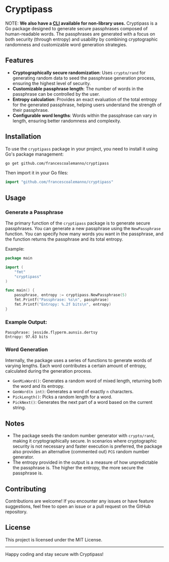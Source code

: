 # Cryptipass
NOTE: **We also have a [CLI](cmd/genpw) available for non-library uses.**
Cryptipass is a Go package designed to generate secure passphrases composed of human-readable words. The passphrases are generated with a focus on both security (through entropy) and usability by combining cryptographic randomness and customizable word generation strategies. 

## Features

- **Cryptographically secure randomization**: Uses `crypto/rand` for generating random data to seed the passphrase generation process, ensuring the highest level of security.
- **Customizable passphrase length**: The number of words in the passphrase can be controlled by the user.
- **Entropy calculation**: Provides an exact evaluation of the total entropy for the generated passphrase, helping users understand the strength of their passphrase.
- **Configurable word lengths**: Words within the passphrase can vary in length, ensuring better randomness and complexity.

## Installation

To use the `cryptipass` package in your project, you need to install it using Go's package management:

```bash
go get github.com/francescoalemanno/cryptipass
```

Then import it in your Go files:

```go
import "github.com/francescoalemanno/cryptipass"
```

## Usage

### Generate a Passphrase

The primary function of the `cryptipass` package is to generate secure passphrases. You can generate a new passphrase using the `NewPassphrase` function. You can specify how many words you want in the passphrase, and the function returns the passphrase and its total entropy.

Example:

```go
package main

import (
	"fmt"
	"cryptipass"
)

func main() {
	passphrase, entropy := cryptipass.NewPassphrase(5)
	fmt.Printf("Passphrase: %s\n", passphrase)
	fmt.Printf("Entropy: %.2f bits\n", entropy)
}
```

### Example Output:

```
Passphrase: jesside.flyperm.aunsis.dertsy
Entropy: 97.63 bits
```

### Word Generation

Internally, the package uses a series of functions to generate words of varying lengths. Each word contributes a certain amount of entropy, calculated during the generation process.

- `GenMixWord()`: Generates a random word of mixed length, returning both the word and its entropy.
- `GenWord(n int)`: Generates a word of exactly `n` characters.
- `PickLength()`: Picks a random length for a word.
- `PickNext()`: Generates the next part of a word based on the current string.

## Notes

- The package seeds the random number generator with `crypto/rand`, making it cryptographically secure. In scenarios where cryptographic security is not necessary and faster execution is preferred, the package also provides an alternative (commented out) `PCG` random number generator.
- The entropy provided in the output is a measure of how unpredictable the passphrase is. The higher the entropy, the more secure the passphrase is.

## Contributing

Contributions are welcome! If you encounter any issues or have feature suggestions, feel free to open an issue or a pull request on the GitHub repository.

## License

This project is licensed under the MIT License.

---

Happy coding and stay secure with Cryptipass!